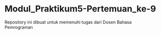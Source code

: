 # Modul_Praktikum5-Pertemuan_ke-9
Repository ini dibuat untuk memenuhi tugas dari Dosen Bahasa Pemrograman
